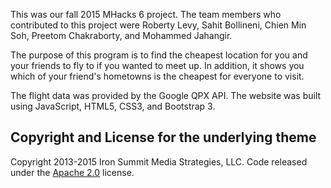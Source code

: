 This was our fall 2015 MHacks 6 project. The team members who contributed to this project were Roberty Levy, Sahit Bollineni, Chien Min Soh, Preetom Chakraborty, and Mohammed Jahangir.

The purpose of this program is to find the cheapest location for you and your friends to fly to if you wanted to meet up. In addition, it shows you which of your friend's hometowns is the cheapest for everyone to visit.

The flight data was provided by the Google QPX API. The website was built using JavaScript, HTML5, CSS3, and Bootstrap 3.



## Copyright and License for the underlying theme

Copyright 2013-2015 Iron Summit Media Strategies, LLC. Code released under the [Apache 2.0](https://github.com/IronSummitMedia/startbootstrap-stylish-portfolio/blob/gh-pages/LICENSE) license.
